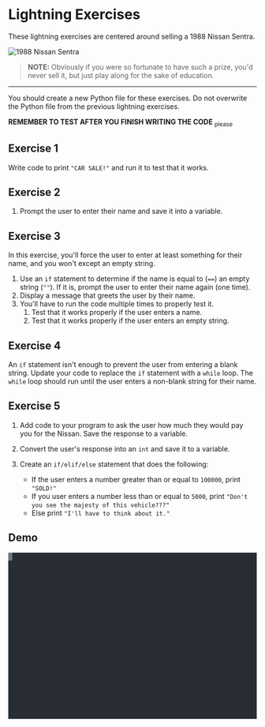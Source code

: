 # Lightning Exercises

These lightning exercises are centered around selling a 1988 Nissan Sentra.

![1988 Nissan Sentra](https://upload.wikimedia.org/wikipedia/commons/thumb/1/1b/Nissan_Sentra_coupe_--_07-09-2009.jpg/640px-Nissan_Sentra_coupe_--_07-09-2009.jpg)

> **NOTE:** Obviously if you were so fortunate to have such a prize, you'd never sell it, but just play along for the sake of education.

---

You should create a new Python file for these exercises. Do not overwrite the Python file from the previous lightning exercises.

**REMEMBER TO TEST AFTER YOU FINISH WRITING THE CODE** <sub>please</sub>

## Exercise 1

Write code to print `"CAR SALE!"` and  run it to test that it works.

## Exercise 2

1. Prompt the user to enter their name and save it into a variable.

## Exercise 3

In this exercise, you'll force the user to enter at least something for their name, and you won't except an empty string.

1. Use an `if` statement to determine if the name is equal to (`==`) an empty string (`""`). If it is, prompt the user to enter their name again (one time).
1. Display a message that greets the user by their name.
1. You'll have to run the code multiple times to properly test it.
    1. Test that it works properly if the user enters a name.
    1. Test that it works properly if the user enters an empty string.

## Exercise 4

An `if` statement isn't enough to prevent the user from entering a blank string. Update your code to replace the `if` statement with a `while` loop. The `while` loop should run until the user enters a non-blank string for their name.

## Exercise 5

1. Add code to your program to ask the user how much they would pay you for the Nissan. Save the response to a variable.
1. Convert the user's response into an `int` and save it to a variable.
1. Create an `if/elif/else` statement that does the following:

    * If the user enters a number greater than or equal to `100000`, print `"SOLD!"`
    * If you user enters a number less than or equal to `5000`, print `"Don't you see the majesty of this vehicle???"`
    * Else print `"I'll have to think about it."`

## Demo

![Demo](./lightning.svg)
